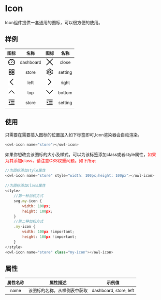 Icon
=
Icon组件提供一套通用的图标，可以很方便的使用。

样例
-
|    图标  |     名称      |     图标    |      名称      |
|:-------:|:-------------:|:----------:|:-------------:|
|   <img src="../../static/md/image/dashboard.png" width="25" height="25" />   |     dashboard    |    <img src="../../static/md/image/close.png" width="25" height="25" />    |	  close	   |
|   <img src="../../static/md/image/store.png" width="25" height="25" />   |     store    |    <img src="../../static/md/image/setting.png" width="25" height="25" />    |	  setting	   |
|   <img src="../../static/md/image/left.png" width="25" height="25" />   |     left    |    <img src="../../static/md/image/right.png" width="25" height="25" />    |	  right	   |
|   <img src="../../static/md/image/top.png" width="25" height="25" />   |     top    |    <img src="../../static/md/image/bottom.png" width="25" height="25" />    |	  bottom	   |
|   <img src="../../static/md/image/outdent.png" width="25" height="25" />   |     store    |    <img src="../../static/md/image/indent.png" width="25" height="25" />    |	  setting	   |

使用
-

只需要在需要插入图标的位置加入如下标签即可,Icon渲染器会自动渲染。
```javascript
<owl-icon name="store"></owl-icon>
```

如果你想改变该图标的大小及样式，可以为该标签添加class或者style属性，<font color=red>如果为其添加class，请注意CSS权重问题。如下所示</font>
```javascript
//为图标添加style属性
<owl-icon name="store" style="width: 100px;height: 100px"></owl-icon>

//为图标添加class属性
<style>
	//第一种加权方式
	svg.my-icon {
		width: 100px;
		height: 100px;
	}
	//第二种加权方式
	.my-icon {
		width: 100px !important;
		height: 100px !important;
	}
</style>
<owl-icon name="store" class="my-icon"></owl-icon>
```

属性
-
|	属性名称		|	属性描述		|	示例值	|
|:-------------:|:-------------:|:----------:|
|	name		|	该图标的名称，从样例表中获取		|	dashboard, store, left	|